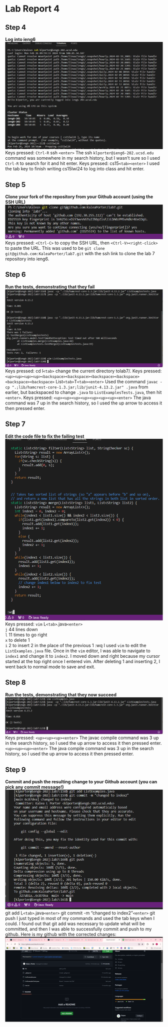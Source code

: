 # Lab Report 4

## Step 4
**Log into ieng6**  
![Image](step4new.png)  
Keys pressed: `Ctrl-R` ssh `<enter>`
The ssh `klporter@ieng6-202.ucsd.edu` command was somewhere in my search history, but I wasn’t sure so I used `Ctrl-R` to search for it and hit enter. 
Keys pressed: cs15`<tab><enter>`
I used the tab key to finish writing cs15lwi24 to log into class and hit enter.


## Step 5
**Clone your fork of the repository from your Github account (using the SSH URL)**  
![Image](step5.png)  
Keys pressed: `<Ctrl-C>` to copy the SSH URL, then `<Ctrl-V><right-click>` to paste the URL. 
This was used to be `git clone git@github.com:KaleaPorter/lab7.git` with the ssh link to clone the lab 7 repository into ieng6.  

## Step 6  
**Run the tests, demonstrating that they fail**  
![Image](step6Real.png)  
Keys pressed: cd l`<tab>` 
change the current directory tolab7/.
Keys pressed: `<up><up><up><up><backspace><backspace><backspace><backspace><backspace><backspace>` List`<tab>`T`<tab><enter>`
Used the command `javac -cp ".;lib/hamcrest-core-1.3.jar;lib/junit-4.13.2.jar" .java` from earlier, but backspaced to change `.java` to `ListExamplesTests.java`, then hit `<enter>`.
Keys pressed: `<up><up><up><up><up><up><up><enter>`
The java command was 7 up in the search history, so I used the up arrow to access it then pressed enter.


## Step 7  
**Edit the code file to fix the failing test**  
![Image](step7.png)  
Keys pressed: `vim` L`<tab>`.java`<enter>`  
`j` 44 lines down  
`l` 11 times to go right  
`x` to delete 1  
`i` 2 to insert 2 in the place of the previous 1
:wq<enter>
I used `vim` to edit the `ListExamples.java` file. Once in the `vim` editor, I was able to navigate to `index1` and change it to `index2`. I moved down and right because my cursor started at the top right once I entered vim. After deleting 1 and inserting 2, I went back to normal mode to save and exit. 


## Step 8  
**Run the tests, demonstrating that they now succeed**  
![Image](step8.png)  
Keys pressed: `<up><up><up><enter>`
The javac compile command was 3 up in the search history, so I used the up arrow to access it then pressed enter.
`<up><up><up><enter>`
The java compile command was 3 up in the search history, so I used the up arrow to access it then pressed enter.


## Step 9  
**Commit and push the resulting change to your Github account (you can pick any commit message!)**
![Image](step9.png)  
git add L`<tab>`.java`<enter>`
git commit -m “changed to index2”`<enter>`
git push
I just typed in most of my commands and used the tab keys when I could. I found out that git add was necessary to update what will be committed, and then I was able to successfully commit and push to my github. Here is my github with the corrected changes:
![Image](github.png)  
